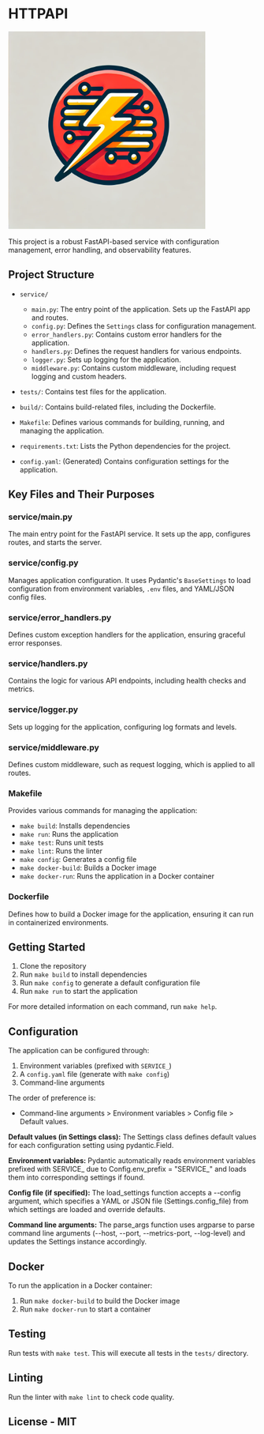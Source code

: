# HTTPAPI

<img src="images/httpapi.webp" alt="HTTPAPI Logo" width="400"/>

This project is a robust FastAPI-based service with configuration management, error handling, and observability
features.

## Project Structure

- `service/`
    - `main.py`: The entry point of the application. Sets up the FastAPI app and routes.
    - `config.py`: Defines the `Settings` class for configuration management.
    - `error_handlers.py`: Contains custom error handlers for the application.
    - `handlers.py`: Defines the request handlers for various endpoints.
    - `logger.py`: Sets up logging for the application.
    - `middleware.py`: Contains custom middleware, including request logging and custom headers.

- `tests/`: Contains test files for the application.
- `build/`: Contains build-related files, including the Dockerfile.
- `Makefile`: Defines various commands for building, running, and managing the application.
- `requirements.txt`: Lists the Python dependencies for the project.
- `config.yaml`: (Generated) Contains configuration settings for the application.

## Key Files and Their Purposes

### service/main.py

The main entry point for the FastAPI service. It sets up the app, configures routes, and starts the server.

### service/config.py

Manages application configuration. It uses Pydantic's `BaseSettings` to load configuration from environment
variables, `.env` files, and YAML/JSON config files.

### service/error_handlers.py

Defines custom exception handlers for the application, ensuring graceful error responses.

### service/handlers.py

Contains the logic for various API endpoints, including health checks and metrics.

### service/logger.py

Sets up logging for the application, configuring log formats and levels.

### service/middleware.py

Defines custom middleware, such as request logging, which is applied to all routes.

### Makefile

Provides various commands for managing the application:

- `make build`: Installs dependencies
- `make run`: Runs the application
- `make test`: Runs unit tests
- `make lint`: Runs the linter
- `make config`: Generates a config file
- `make docker-build`: Builds a Docker image
- `make docker-run`: Runs the application in a Docker container

### Dockerfile

Defines how to build a Docker image for the application, ensuring it can run in containerized environments.

## Getting Started

1. Clone the repository
2. Run `make build` to install dependencies
3. Run `make config` to generate a default configuration file
4. Run `make run` to start the application

For more detailed information on each command, run `make help`.

## Configuration

The application can be configured through:

1. Environment variables (prefixed with `SERVICE_`)
2. A `config.yaml` file (generate with `make config`)
3. Command-line arguments

The order of preference is:

- Command-line arguments > Environment variables > Config file > Default values.

**Default values (in Settings class):** The Settings class defines default values for each configuration setting using
pydantic.Field.

**Environment variables:** Pydantic automatically reads environment variables prefixed with SERVICE_ due to
Config.env_prefix = "SERVICE_" and loads them into corresponding settings if found.

**Config file (if specified):** The load_settings function accepts a --config argument, which specifies a YAML or JSON
file (Settings.config_file) from which settings are loaded and override defaults.

**Command line arguments:** The parse_args function uses argparse to parse command line arguments (--host, --port,
--metrics-port, --log-level) and updates the Settings instance accordingly.

## Docker

To run the application in a Docker container:

1. Run `make docker-build` to build the Docker image
2. Run `make docker-run` to start a container

## Testing

Run tests with `make test`. This will execute all tests in the `tests/` directory.

## Linting

Run the linter with `make lint` to check code quality.

## License - MIT

